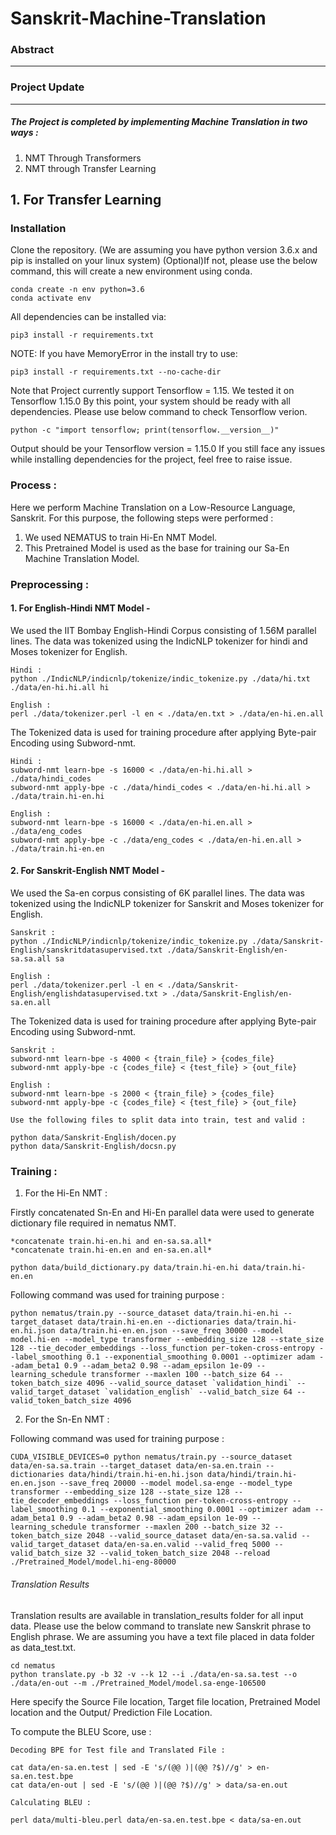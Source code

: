 # Sanskrit-Machine-Translation

### Abstract
---


### Project Update
---
##### The Project is completed by implementing Machine Translation in two ways :
1. NMT Through Transformers
2. NMT through Transfer Learning

## 1. For Transfer Learning

### Installation

Clone the repository. (We are assuming you have python version 3.6.x and pip is installed on your linux system)
(Optional)If not, please use the below command, this will create a new environment using conda.

```
conda create -n env python=3.6
conda activate env
```
All dependencies can be installed via:
```
pip3 install -r requirements.txt
```
NOTE: If you have MemoryError in the install try to use:
```
pip3 install -r requirements.txt --no-cache-dir
```
Note that Project currently support Tensorflow = 1.15. We tested it on Tensorflow 1.15.0
By this point, your system should be ready with all dependencies. Please use below command to check Tensorflow verion.
```
python -c "import tensorflow; print(tensorflow.__version__)"
```
Output should be your Tensorflow version = 1.15.0
If you still face any issues while installing dependencies for the project, feel free to raise issue.

### Process :

Here we perform Machine Translation on a Low-Resource Language, Sanskrit. For this purpose, the following steps were performed : 

1. We used NEMATUS to train Hi-En NMT Model.
2. This Pretrained Model is used as the base for training our Sa-En Machine Translation Model.

### Preprocessing :

#### 1. For English-Hindi NMT Model -
We used the IIT Bombay English-Hindi Corpus consisting of 1.56M parallel lines. The data was tokenized using the IndicNLP tokenizer for hindi and Moses tokenizer for English. 
```
Hindi :
python ./IndicNLP/indicnlp/tokenize/indic_tokenize.py ./data/hi.txt ./data/en-hi.hi.all hi

English :
perl ./data/tokenizer.perl -l en < ./data/en.txt > ./data/en-hi.en.all
```
The Tokenized data is used for training procedure after applying Byte-pair Encoding using Subword-nmt. 
```
Hindi :
subword-nmt learn-bpe -s 16000 < ./data/en-hi.hi.all > ./data/hindi_codes
subword-nmt apply-bpe -c ./data/hindi_codes < ./data/en-hi.hi.all > ./data/train.hi-en.hi

English :
subword-nmt learn-bpe -s 16000 < ./data/en-hi.en.all > ./data/eng_codes
subword-nmt apply-bpe -c ./data/eng_codes < ./data/en-hi.en.all > ./data/train.hi-en.en
```

#### 2. For Sanskrit-English NMT Model - 
We used the Sa-en corpus consisting of 6K parallel lines. The data was tokenized using the IndicNLP tokenizer for Sanskrit and Moses tokenizer for English.
```
Sanskrit :
python ./IndicNLP/indicnlp/tokenize/indic_tokenize.py ./data/Sanskrit-English/sanskritdatasupervised.txt ./data/Sanskrit-English/en-sa.sa.all sa

English :
perl ./data/tokenizer.perl -l en < ./data/Sanskrit-English/englishdatasupervised.txt > ./data/Sanskrit-English/en-sa.en.all
```
The Tokenized data is used for training procedure after applying Byte-pair Encoding using Subword-nmt. 
```
Sanskrit :
subword-nmt learn-bpe -s 4000 < {train_file} > {codes_file}
subword-nmt apply-bpe -c {codes_file} < {test_file} > {out_file}

English :
subword-nmt learn-bpe -s 2000 < {train_file} > {codes_file}
subword-nmt apply-bpe -c {codes_file} < {test_file} > {out_file}

Use the following files to split data into train, test and valid :

python data/Sanskrit-English/docen.py
python data/Sanskrit-English/docsn.py
```

### Training : 

1. For the Hi-En NMT : 

Firstly concatenated Sn-En and Hi-En parallel data were used to generate dictionary file required in nematus NMT.

```
*concatenate train.hi-en.hi and en-sa.sa.all*
*concatenate train.hi-en.en and en-sa.en.all*

python data/build_dictionary.py data/train.hi-en.hi data/train.hi-en.en
```

Following command was used for training purpose : 
```
python nematus/train.py --source_dataset data/train.hi-en.hi --target_dataset data/train.hi-en.en --dictionaries data/train.hi-en.hi.json data/train.hi-en.en.json --save_freq 30000 --model model.hi-en --model_type transformer --embedding_size 128 --state_size 128 --tie_decoder_embeddings --loss_function per-token-cross-entropy --label_smoothing 0.1 --exponential_smoothing 0.0001 --optimizer adam --adam_beta1 0.9 --adam_beta2 0.98 --adam_epsilon 1e-09 --learning_schedule transformer --maxlen 100 --batch_size 64 --token_batch_size 4096 --valid_source_dataset `validation_hindi` --valid_target_dataset `validation_english` --valid_batch_size 64 --valid_token_batch_size 4096

```
2. For the Sn-En NMT : 

Following command was used for training purpose :
```
CUDA_VISIBLE_DEVICES=0 python nematus/train.py --source_dataset data/en-sa.sa.train --target_dataset data/en-sa.en.train --dictionaries data/hindi/train.hi-en.hi.json data/hindi/train.hi-en.en.json --save_freq 20000 --model model.sa-enge --model_type transformer --embedding_size 128 --state_size 128 --tie_decoder_embeddings --loss_function per-token-cross-entropy --label_smoothing 0.1 --exponential_smoothing 0.0001 --optimizer adam --adam_beta1 0.9 --adam_beta2 0.98 --adam_epsilon 1e-09 --learning_schedule transformer --maxlen 200 --batch_size 32 --token_batch_size 2048 --valid_source_dataset data/en-sa.sa.valid --valid_target_dataset data/en-sa.en.valid --valid_freq 5000 --valid_batch_size 32 --valid_token_batch_size 2048 --reload ./Pretrained_Model/model.hi-eng-80000
```

###### Translation Results
Translation results are available in translation_results folder for all input data. Please use the below command to translate new       Sanskrit phrase to English phrase. We are assuming you have a text file placed in data folder as data_test.txt.
```
cd nematus
python translate.py -b 32 -v --k 12 --i ./data/en-sa.sa.test --o ./data/en-out --m ./Pretrained_Model/model.sa-enge-106500
```
Here specify the Source File location, Target file location, Pretrained Model location and the Output/ Prediction File Location.

To compute the BLEU Score, use : 
```
Decoding BPE for Test file and Translated File : 

cat data/en-sa.en.test | sed -E 's/(@@ )|(@@ ?$)//g' > en-sa.en.test.bpe
cat data/en-out | sed -E 's/(@@ )|(@@ ?$)//g' > data/sa-en.out

Calculating BLEU : 

perl data/multi-bleu.perl data/en-sa.en.test.bpe < data/sa-en.out
```
